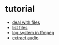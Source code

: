 # tutorial

- [deal with files](./file.c)
- [list files](./list.c)
- [log system in ffmpeg](./log.c)
- [extract audio](./extract_audio.c)